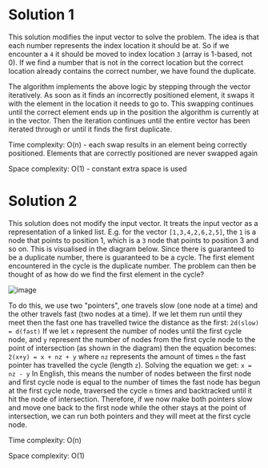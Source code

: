 # Solution 1
This solution modifies the input vector to solve the problem. The idea is that each number represents the index location it should be at. So if we encounter a `4` it should be moved to index location `3` (array is 1-based, not 0). If we find a number that is not in the correct location but the correct location already contains the correct number, we have found the duplicate.

The algorithm implements the above logic by stepping through the vector iteratively. As soon as it finds an incorrectly positioned element, it swaps it with the element in the location it needs to go to. This swapping continues until the correct element ends up in the position the algorithm is currently at in the vector. Then the iteration continues until the entire vector has been iterated through or until it finds the first duplicate.

Time complexity: O(n) - each swap results in an element being correctly positioned. Elements that are correctly positioned are never swapped again

Space complexity: O(1) - constant extra space is used

# Solution 2
This solution does not modify the input vector. It treats the input vector as a representation of a linked list. E.g. for the vector `[1,3,4,2,6,2,5]`, the `1` is a node that points to position 1, which is a `3` node that points to position 3 and so on. This is visualised in the diagram below. Since there is guaranteed to be a duplicate number, there is guaranteed to be a cycle. The first element encountered in the cycle is the duplicate number. The problem can then be thought of as how do we find the first element in the cycle?

![image](https://user-images.githubusercontent.com/91536829/156753886-fafe6333-0967-4e6c-a880-17c6d79f1b99.png)

To do this, we use two "pointers", one travels slow (one node at a time) and the other travels fast (two nodes at a time). If we let them run until they meet then the fast one has travelled twice the distance as the first:
`2d(slow) = d(fast)`
If we let `x` represent the number of nodes until the first cycle node, and `y` represent the number of nodes from the first cycle node to the point of intersection (as shown in the diagram) then the equation becomes:
`2(x+y) = x + nz + y` where `nz` represents the amount of times `n` the fast pointer has travelled the cycle (length `z`). Solving the equation we get:
`x = nz - y`
In English, this means the number of nodes between the first node and first cycle node is equal to the number of times the fast node has begun at the first cycle node, traversed the cycle `n` times and backtracked until it hit the node of intersection. Therefore, if we now make both pointers slow and move one back to the first node while the other stays at the point of intersection, we can run both pointers and they will meet at the first cycle node.

Time complexity: O(n)

Space complexity: O(1)